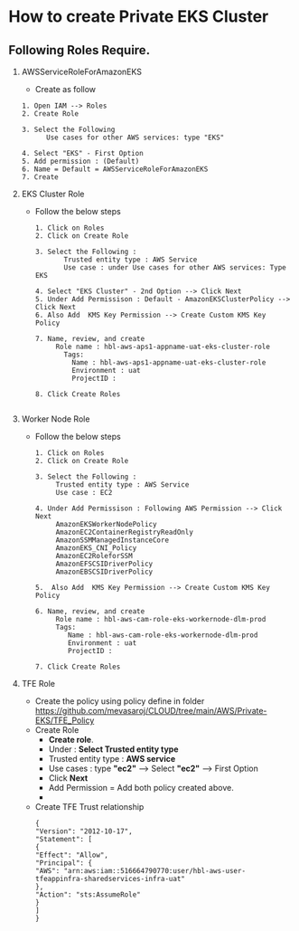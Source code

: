 # How to create Private EKS Cluster
## Following Roles Require.
1. AWSServiceRoleForAmazonEKS
   - Create as follow
   ```hcl
   1. Open IAM --> Roles
   2. Create Role
   
   3. Select the Following
         Use cases for other AWS services: type "EKS"
   
   4. Select "EKS" - First Option
   5. Add permission : (Default)
   6. Name = Default = AWSServiceRoleForAmazonEKS
   7. Create
   ```
   
2. EKS Cluster Role
   - Follow the below steps
     ```hcl
     1. Click on Roles
     2. Click on Create Role
     
     3. Select the Following : 
	        Trusted entity type : AWS Service
	        Use case : under Use cases for other AWS services: Type EKS
     
     4. Select "EKS Cluster" - 2nd Option --> Click Next
     5. Under Add Permissison : Default - AmazonEKSClusterPolicy --> Click Next
     6. Also Add  KMS Key Permission --> Create Custom KMS Key Policy
     
     7. Name, review, and create	
	      Role name : hbl-aws-aps1-appname-uat-eks-cluster-role
	        Tags:
	          Name : hbl-aws-aps1-appname-uat-eks-cluster-role
	          Environment : uat
	          ProjectID :
     
     8. Click Create Roles
   ```
   
3. Worker Node Role
   - Follow the below steps
     ```hcl
     1. Click on Roles
     2. Click on Create Role
     
     3. Select the Following : 
	      Trusted entity type : AWS Service
	      Use case : EC2
     
     4. Under Add Permissison : Following AWS Permission --> Click Next
	      AmazonEKSWorkerNodePolicy
	      AmazonEC2ContainerRegistryReadOnly
	      AmazonSSMManagedInstanceCore
	      AmazonEKS_CNI_Policy
	      AmazonEC2RoleforSSM
          AmazonEFSCSIDriverPolicy
          AmazonEBSCSIDriverPolicy

     5.  Also Add  KMS Key Permission --> Create Custom KMS Key Policy
     
     6. Name, review, and create	
	      Role name : hbl-aws-cam-role-eks-workernode-dlm-prod
	      Tags:
	         Name : hbl-aws-cam-role-eks-workernode-dlm-prod
	         Environment : uat
	         ProjectID :
     
     7. Click Create Roles
     ```


4. TFE Role
   - Create the policy using policy define in folder https://github.com/mevasaroj/CLOUD/tree/main/AWS/Private-EKS/TFE_Policy
   - Create Role
     	- __Create role__.
     	- Under : **Select Trusted entity type**
     	- Trusted entity type : **AWS service**
     	- Use cases : type __"ec2"__ --> Select __"ec2"__ --> First Option
     	- Click __Next__
     	- Add Permission = Add both policy created above.
     	- 
   - Create TFE Trust relationship
     ```hcl
     {
     "Version": "2012-10-17",
     "Statement": [
     {
     "Effect": "Allow",
     "Principal": {
     "AWS": "arn:aws:iam::516664790770:user/hbl-aws-user-tfeappinfra-sharedservices-infra-uat"
     },
     "Action": "sts:AssumeRole"
     }
     ]
     }
```
